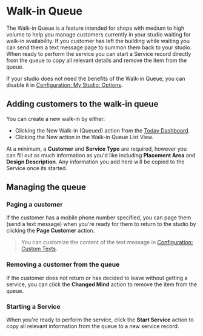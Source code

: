 # Walk-in Queue

The Walk-in Queue is a feature intended for shops with medium to high volume to help you manage customers currently in your studio waiting for walk-in availability. If you customer has left the building while waiting you can send them a text message page to summon them back to your studio. When ready to perform the service you can start a Service record directly from the queue to copy all relevant details and remove the item from the queue.

If your studio does not need the benefits of the Walk-in Queue, you can disable it in [Configuration: My Studio: Options](../configuration/my-studio.md/#service-options).

## Adding customers to the walk-in queue

You can create a new walk-in by either:

- Clicking the New Walk-in (Queued) action from the [Today Dashboard](today-dashboard.md).
- Clicking the New action in the Walk-in Queue List View.

At a minimum, a **Customer** and **Service Type** are required, however you can fill out as much information as you'd like including **Placement Area** and **Design Description**. Any information you add here will be copied to the Service once its started.

## Managing the queue

### Paging a customer

If the customer has a mobile phone number specified, you can page them (send a text message) when you're ready for them to return to the studio by clicking the **Page Customer** action.

> You can customize the content of the text message in [Configuration: Custom Texts](../configuration/custom-texts.md).

### Removing a customer from the queue

If the customer does not return or has decided to leave without getting a service, you can click the **Changed Mind** action to remove the item from the queue.

### Starting a Service

When you're ready to perform the service, click the **Start Service** action to copy all relevant information from the queue to a new service record.